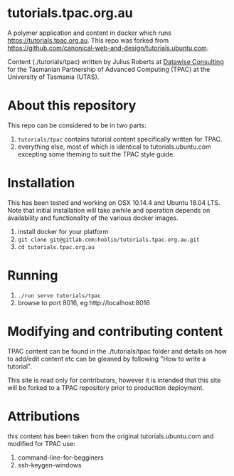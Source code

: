 # tutorials.tpac.org.au

A polymer application and content in docker which runs https://tutorials.tpac.org.au.  This repo was forked from https://github.com/canonical-web-and-design/tutorials.ubuntu.com.

Content (./tutorials/tpac) written by Julius Roberts at [Datawise Consulting](https://datawise.com.au/) for the Tasmanian Partnership of Advanced Computing (TPAC) at the University of Tasmania (UTAS).

# About this repository
This repo can be considered to be in two parts:
1. `tutorials/tpac` contains tutorial content specifically written for TPAC.
1. everything else, most of which is identical to tutorials.ubuntu.com excepting some theming to suit the TPAC style guide.

# Installation
This has been tested and working on OSX 10.14.4 and Ubuntu 18.04 LTS.  Note that initial installation will take awhile and operation depends on availability and functionality of the various docker images.

1. install docker for your platform
1. `git clone git@gitlab.com:hoolio/tutorials.tpac.org.au.git`
1. `cd tutorials.tpac.org.au`

# Running
1. `./run serve tutorials/tpac`
1. browse to port 8016, eg http://localhost:8016

# Modifying and contributing content
TPAC content can be found in the ./tutorials/tpac folder and details on how to add/edit content etc can be gleaned by following "How to write a tutorial".

This site is read only for contributors, however it is intended that this site will be forked to a TPAC repository prior to production deployment.

# Attributions
this content has been taken from the original tutorials.ubuntu.com and modified for TPAC use:
1. command-line-for-begginers
1. ssh-keygen-windows
